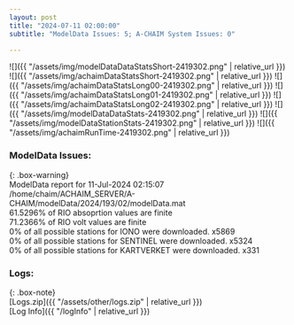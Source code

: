 ```yaml
---
layout: post
title: "2024-07-11 02:00:00"
subtitle: "ModelData Issues: 5; A-CHAIM System Issues: 0"

---
```


![]({{ "/assets/img/modelDataDataStatsShort-2419302.png" | relative_url }})
![]({{ "/assets/img/achaimDataStatsShort-2419302.png" | relative_url }})
![]({{ "/assets/img/achaimDataStatsLong00-2419302.png" | relative_url }})
![]({{ "/assets/img/achaimDataStatsLong01-2419302.png" | relative_url }})
![]({{ "/assets/img/achaimDataStatsLong02-2419302.png" | relative_url }})
![]({{ "/assets/img/modelDataDataStats-2419302.png" | relative_url }})
![]({{ "/assets/img/modelDataStationStats-2419302.png" | relative_url }})
![]({{ "/assets/img/achaimRunTime-2419302.png" | relative_url }})


### ModelData Issues:  
  
{: .box-warning}  
 ModelData report for 11-Jul-2024 02:15:07   
 /home/chaim/ACHAIM_SERVER/A-CHAIM/modelData/2024/193/02/modelData.mat   
 61.5296% of RIO absoprtion values are finite   
 71.2366% of RIO volt values are finite   
 0% of all possible stations for IONO were downloaded. x5869   
 0% of all possible stations for SENTINEL were downloaded. x5324   
 0% of all possible stations for KARTVERKET were downloaded. x331   
  


### Logs:  
  
{: .box-note}  
[Logs.zip]({{ "/assets/other/logs.zip" | relative_url }})  
[Log Info]({{ "/logInfo" | relative_url }})  
